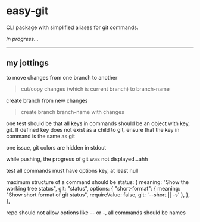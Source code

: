 # easy-git

CLI package with simplified aliases for git commands.

_In progress..._

---

## my jottings

to move changes from one branch to another

> cut/copy changes (which is current branch) to branch-name

create branch from new changes

> create branch branch-name with changes

one test should be that all keys in commands should be an object with key, git. If defined key does not exist as a child to git, ensure that the key in command is the same as git

one issue, git colors are hidden in stdout

while pushing, the progress of git was not displayed...ahh

test all commands must have options key, at least null

maximum structure of a command should be status: {
		meaning: "Show the working tree status",
		git: "status",
		options: {
			"short-format": {
                meaning: "Show short format of git status",
                requireValue: false,
                git: '--short || -s'
			},
		},
	},

repo should not allow options like -- or -, all commands should be names
